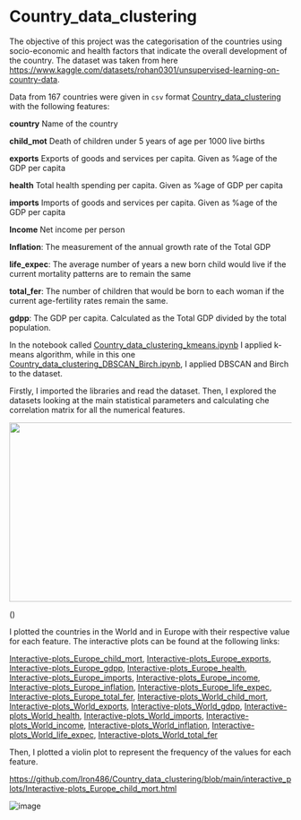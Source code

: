 # Country_data_clustering

The objective of this project was the categorisation of the countries using socio-economic and health factors that indicate the overall development of the country.
The dataset was taken from here https://www.kaggle.com/datasets/rohan0301/unsupervised-learning-on-country-data.

Data from 167 countries were given in `csv` format  [Country_data_clustering
](https://github.com/Iron486/Country_data_clustering/blob/main/Country-data.csv) with the following features:


**country**	Name of the country

**child_mot**	Death of children under 5 years of age per 1000 live births

**exports**	Exports of goods and services per capita. Given as %age of the GDP per capita

**health**	Total health spending per capita. Given as %age of GDP per capita

**imports**	Imports of goods and services per capita. Given as %age of the GDP per capita

**Income**	Net income per person

**Inflation**:	The measurement of the annual growth rate of the Total GDP

**life_expec**:	The average number of years a new born child would live if the current mortality patterns are to remain the same

**total_fer**:	The number of children that would be born to each woman if the current age-fertility rates remain the same.

**gdpp**:	The GDP per capita. Calculated as the Total GDP divided by the total population.

In the notebook called [Country_data_clustering_kmeans.ipynb](https://github.com/Iron486/Country_data_clustering/blob/main/Country_data_clustering_kmeans.ipynb) I applied k-means algorithm, while in this one [Country_data_clustering_DBSCAN_Birch.ipynb](https://github.com/Iron486/Country_data_clustering/blob/main/Country_data_clustering_DBSCAN_Birch.ipynb), I applied DBSCAN and Birch to the dataset.

Firstly, I imported the libraries and read the dataset.
Then, I explored the datasets looking at the main statistical parameters and calculating che correlation matrix for all the numerical features.

<p align="center"> <img src="https://user-images.githubusercontent.com/62444785/163285107-3513a2e4-3c83-43ed-bec7-9324afbc2cd7.png" width="570" height="320"/>   </p>()



I plotted the countries in the World and in Europe with their respective value for each feature. The interactive plots can be found at the following links:


 [Interactive-plots_Europe_child_mort](https://nbviewer.org/github/Iron486/Country_data_clustering/blob/main/interactive_plots/Interactive-plots_Europe_child_mort.html), [Interactive-plots_Europe_exports](https://nbviewer.org/github/Iron486/Country_data_clustering/blob/main/interactive_plots/Interactive-plots_Europe_exports.html), [Interactive-plots_Europe_gdpp](https://nbviewer.org/github/Iron486/Country_data_clustering/blob/main/interactive_plots/Interactive-plots_Europe_gdpp.html), [Interactive-plots_Europe_health](https://nbviewer.org/github/Iron486/Country_data_clustering/blob/main/interactive_plots/Interactive-plots_Europe_health.html), [Interactive-plots_Europe_imports](https://nbviewer.org/github/Iron486/Country_data_clustering/blob/main/interactive_plots/Interactive-plots_Europe_imports.html), [Interactive-plots_Europe_income](https://nbviewer.org/github/Iron486/Country_data_clustering/blob/main/interactive_plots/Interactive-plots_Europe_income.html), [Interactive-plots_Europe_inflation](https://nbviewer.org/github/Iron486/Country_data_clustering/blob/main/interactive_plots/Interactive-plots_Europe_inflation.html), [Interactive-plots_Europe_life_expec](https://nbviewer.org/github/Iron486/Country_data_clustering/blob/main/interactive_plots/Interactive-plots_Europe_life_expec.html), [Interactive-plots_Europe_total_fer](https://nbviewer.org/github/Iron486/Country_data_clustering/blob/main/interactive_plots/Interactive-plots_Europe_total_fer.html), [Interactive-plots_World_child_mort](https://nbviewer.org/github/Iron486/Country_data_clustering/blob/main/interactive_plots/Interactive-plots_World_child_mort.html), [Interactive-plots_World_exports](https://nbviewer.org/github/Iron486/Country_data_clustering/blob/main/interactive_plots/Interactive-plots_World_exports.html), [Interactive-plots_World_gdpp](https://nbviewer.org/github/Iron486/Country_data_clustering/blob/main/interactive_plots/Interactive-plots_World_gdpp.html), [Interactive-plots_World_health](https://nbviewer.org/github/Iron486/Country_data_clustering/blob/main/interactive_plots/Interactive-plots_World_health.html), [Interactive-plots_World_imports](https://nbviewer.org/github/Iron486/Country_data_clustering/blob/main/interactive_plots/Interactive-plots_World_imports.html), [Interactive-plots_World_income](https://nbviewer.org/github/Iron486/Country_data_clustering/blob/main/interactive_plots/Interactive-plots_World_income.html), [Interactive-plots_World_inflation](https://nbviewer.org/github/Iron486/Country_data_clustering/blob/main/interactive_plots/Interactive-plots_World_inflation.html), [Interactive-plots_World_life_expec](https://nbviewer.org/github/Iron486/Country_data_clustering/blob/main/interactive_plots/Interactive-plots_World_life_expec.html), [Interactive-plots_World_total_fer](https://nbviewer.org/github/Iron486/Country_data_clustering/blob/main/interactive_plots/Interactive-plots_World_total_fer.html)

Then, I plotted a violin plot to represent the frequency of the values for each feature.



















































https://github.com/Iron486/Country_data_clustering/blob/main/interactive_plots/Interactive-plots_Europe_child_mort.html



![image](https://user-images.githubusercontent.com/62444785/163264343-629e1df8-102f-4493-95dd-b2fff3dee0e6.png)



